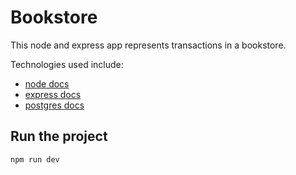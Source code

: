 # Bookstore

This node and express app represents transactions in a bookstore.

Technologies used include:

- [node docs](https://nodejs.org/en)
- [express docs](https://expressjs.com/)
- [postgres docs](https://www.postgresql.org/docs/)

## Run the project

```
npm run dev
```
